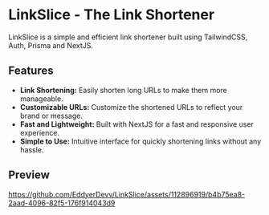 # LinkSlice - The Link Shortener

LinkSlice is a simple and efficient link shortener built using TailwindCSS, Auth, Prisma and NextJS.

## Features

- **Link Shortening:** Easily shorten long URLs to make them more manageable.
- **Customizable URLs:** Customize the shortened URLs to reflect your brand or message.
- **Fast and Lightweight:** Built with NextJS for a fast and responsive user experience.
- **Simple to Use:** Intuitive interface for quickly shortening links without any hassle.

## Preview

https://github.com/EddyerDevv/LinkSlice/assets/112896919/b4b75ea8-2aad-4096-82f5-176f914043d9
